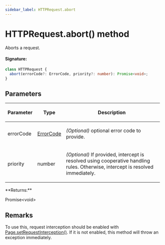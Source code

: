 ```yaml
---
sidebar_label: HTTPRequest.abort
---
```


# HTTPRequest.abort() method

Aborts a request.

#### Signature:

```typescript
class HTTPRequest {
  abort(errorCode?: ErrorCode, priority?: number): Promise<void>;
}
```

## Parameters

<table><thead><tr><th>

Parameter

</th><th>

Type

</th><th>

Description

</th></tr></thead>
<tbody><tr><td>

errorCode

</td><td>

[ErrorCode](./puppeteer.errorcode.md)

</td><td>

_(Optional)_ optional error code to provide.

</td></tr>
<tr><td>

priority

</td><td>

number

</td><td>

_(Optional)_ If provided, intercept is resolved using cooperative handling rules. Otherwise, intercept is resolved immediately.

</td></tr>
</tbody></table>
**Returns:**

Promise&lt;void&gt;

## Remarks

To use this, request interception should be enabled with [Page.setRequestInterception()](./puppeteer.page.setrequestinterception.md). If it is not enabled, this method will throw an exception immediately.
